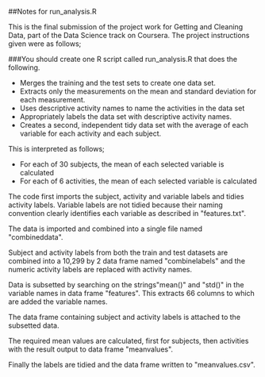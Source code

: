 ##Notes for run_analysis.R

This is the final submission of the project work for Getting and Cleaning Data, part of the Data Science track on Coursera.
The project instructions given were as follows;


###You should create one R script called run_analysis.R that does the following. 

* Merges the training and the test sets to create one data set.
* Extracts only the measurements on the mean and standard deviation for each measurement. 
* Uses descriptive activity names to name the activities in the data set
* Appropriately labels the data set with descriptive activity names. 
* Creates a second, independent tidy data set with the average of each variable for each activity and each subject.

This is interpreted as follows;

* For each of 30 subjects, the mean of each selected variable is calculated
* For each of 6 activities, the mean of each selected variable is calculated

The code first imports the subject, activity and variable labels and tidies activity labels.  Variable labels are not tidied
because their naming convention clearly identifies each variable as described in "features.txt".

The data is imported and combined into a single file named "combineddata".

Subject and activity labels from both the train and test datasets are combined into a 10,299 by 2 data frame named "combinelabels" and the numeric activity labels are replaced with activity names.

Data is subsetted by searching on the strings"mean()" and "std()" in the variable names in data frame "features".
This extracts 66 columns to which are added the variable names.

The data frame containing subject and activity labels is attached to the subsetted data.

The required mean values are calculated, first for subjects, then activities with the result output to data frame "meanvalues".

Finally the labels are tidied and the data frame written to "meanvalues.csv".
